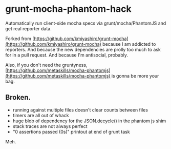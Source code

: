 # grunt-mocha-phantom-hack

Automatically run client-side mocha specs via grunt/mocha/PhantomJS and get real reporter data.

Forked from [https://github.com/kmiyashiro/grunt-mocha](https://github.com/kmiyashiro/grunt-mocha) because I am addicted to reporters.
And because the new dependencies are prolly too much to ask for in a pull request. And because I'm antisocial, probably.

Also, if you don't need the gruntyness, [https://github.com/metaskills/mocha-phantomjs](https://github.com/metaskills/mocha-phantomjs) is gonna be more your bag.

## Broken.

* running against multiple files doesn't clear counts between files
* timers are all out of whack
* huge blob of dependency for the JSON.decycle() in the phantom js shim
* stack traces are not always perfect
* "0 assertions passed (0s)" printout at end of grunt task

Meh.
